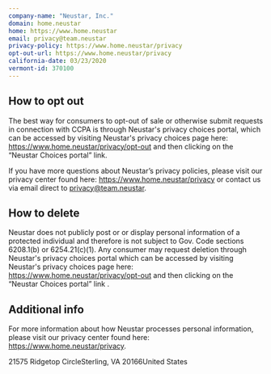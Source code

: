 ```yaml
---
company-name: "Neustar, Inc."
domain: home.neustar
home: https://www.home.neustar
email: privacy@team.neustar
privacy-policy: https://www.home.neustar/privacy
opt-out-url: https://www.home.neustar/privacy
california-date: 03/23/2020
vermont-id: 370100
---
```

## How to opt out


The best way for consumers to opt-out of sale or otherwise submit requests in connection with CCPA is through Neustar's privacy choices portal, which can be accessed by visiting Neustar's privacy choices page here: https://www.home.neustar/privacy/opt-out and then clicking on the “Neustar Choices portal” link. 

If you have more questions about Neustar’s privacy policies, please visit our privacy center found here: https://www.home.neustar/privacy or contact us via email direct to privacy@team.neustar.

## How to delete


Neustar does not publicly post or or display personal information of a protected individual and therefore is not subject to Gov. Code sections 6208.1(b) or 6254.21(c)(1). Any consumer may request deletion through Neustar's privacy choices portal which can be accessed by visiting Neustar's privacy choices page here: https://www.home.neustar/privacy/opt-out and then clicking on the “Neustar Choices portal” link .

## Additional info


For more information about how Neustar processes personal information, please visit our privacy center found here: https://www.home.neustar/privacy.

21575 Ridgetop CircleSterling, VA 20166United States















